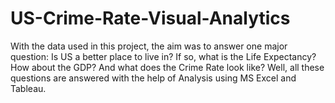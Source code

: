 # US-Crime-Rate-Visual-Analytics
With the data used in this project, the aim was to answer one major question: Is US a better place to live in? If so, what is the Life Expectancy? How about the GDP? And what does the Crime Rate look like? Well, all these questions are answered with the help of Analysis using MS Excel and Tableau.
